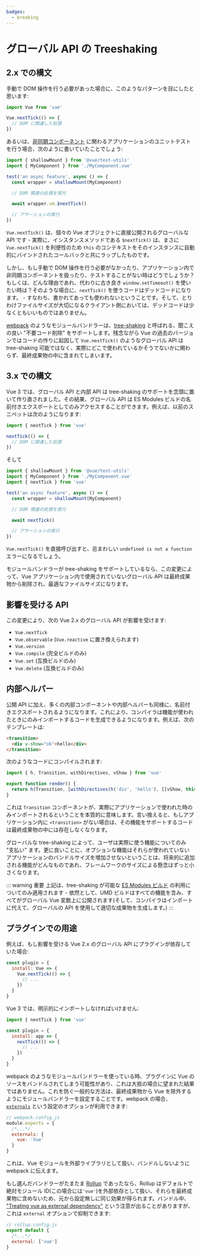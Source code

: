 ```yaml
---
badges:
  - breaking
---
```


# グローバル API の Treeshaking <MigrationBadges :badges="$frontmatter.badges" />

## 2.x での構文

手動で DOM 操作を行う必要があった場合に、このようなパターンを目にしたと思います:

```js
import Vue from 'vue'

Vue.nextTick(() => {
  // DOM に関連した処理
})
```

あるいは、[非同期コンポーネント](/guide/component-dynamic-async.html) に関わるアプリケーションのユニットテストを行う場合、次のように書いていたことでしょう:

```js
import { shallowMount } from '@vue/test-utils'
import { MyComponent } from './MyComponent.vue'

test('an async feature', async () => {
  const wrapper = shallowMount(MyComponent)

  // DOM 関連の処理を実行

  await wrapper.vm.$nextTick()

  // アサーションの実行
})
```

`Vue.nextTick()` は、個々の Vue オブジェクトに直接公開されるグローバルな API です - 実際に、インスタンスメソッドである `$nextTick()` は、まさに `Vue.nextTick()` を利便性のため `this` のコンテキストをそのインスタンスに自動的にバインドされたコールバックと共にラップしたものです。

しかし、もし手動で DOM 操作を行う必要がなかったり、アプリケーション内で非同期コンポーネントを扱ったり、テストすることがない時はどうでしょうか？もしくは、どんな理由であれ、代わりに古き良き `window.setTimeout()` を使いたい時は？そのような場合に、`nextTick()` を使うコードはデッドコードになります。 - すなわち、書かれてあっても使われないということです。そして、とりわけファイルサイズが大切になるクライアント側においては、デッドコードは少なくともいいものではありません。

[webpack](https://webpack.js.org/) のようなモジュールバンドラーは、[tree-shaking](https://webpack.js.org/guides/tree-shaking/) と呼ばれる、聞こえの良い "不要コード削除" をサポートします。残念ながら Vue の過去のバージョンではコードの作りに起因して `Vue.nextTick()` のようなグローバル API は tree-shaking 可能ではなく、実際にどこで使われているかそうでないかに関わらず、最終成果物の中に含まれてしまいます。

## 3.x での構文

Vue 3 では、グローバル API と内部 API は tree-shaking のサポートを念頭に置いて作り直されました。その結果、グローバル API は ES Modules ビルドの名前付きエクスポートとしてのみアクセスすることができます。例えば、以前のスニペットは次のようになります:

```js
import { nextTick } from 'vue'

nextTick(() => {
  // DOM に関連した処理
})
```

そして

```js
import { shallowMount } from '@vue/test-utils'
import { MyComponent } from './MyComponent.vue'
import { nextTick } from 'vue'

test('an async feature', async () => {
  const wrapper = shallowMount(MyComponent)

  // DOM 関連の処理を実行

  await nextTick()

  // アサーションの実行
})
```

`Vue.nextTick()` を直接呼び出すと、忌まわしい `undefined is not a function` エラーになるでしょう。

モジュールバンドラーが tree-shaking をサポートしているなら、この変更によって、Vue アプリケーション内で使用されていないグローバル API は最終成果物から削除され、最適なファイルサイズになります。

## 影響を受ける API

この変更により、次の Vue 2.x のグローバル API が影響を受けます:

- `Vue.nextTick`
- `Vue.observable` (`Vue.reactive` に置き換えられます)
- `Vue.version`
- `Vue.compile` (完全ビルドのみ)
- `Vue.set` (互換ビルドのみ)
- `Vue.delete` (互換ビルドのみ)

## 内部ヘルパー

公開 API に加え、多くの内部コンポーネントや内部ヘルパーも同様に、名前付きエクスポートされるようになります。これにより、コンパイラは機能が使われたときにのみインポートするコードを生成できるようになります。例えば、次のテンプレートは:

```html
<transition>
  <div v-show="ok">hello</div>
</transition>
```

次のようなコードにコンパイルされます:

```js
import { h, Transition, withDirectives, vShow } from 'vue'

export function render() {
  return h(Transition, [withDirectives(h('div', 'hello'), [[vShow, this.ok]])])
}
```

これは `Transition` コンポーネントが、実際にアプリケーションで使われた時のみインポートされるということを本質的に意味します。言い換えると、もしアプリケーション内に `<transition>` がない場合は、その機能をサポートするコードは最終成果物の中には存在しなくなります。

グローバルな tree-shaking によって、ユーザは実際に使う機能についてのみ "支払い" ます。更に良いことに、オプションな機能はそれらが使われていないアプリケーションのバンドルサイズを増加させないということは、将来的に追加される機能がどんなものであれ、フレームワークのサイズによる懸念はずっと小さくなります。

::: warning 重要
上記は、tree-shaking が可能な [ES Modules ビルド](/guide/installation.html#explanation-of-different-builds) の利用についてのみ適用されます - 依然として、UMD ビルドはすべての機能を含み、すべてがグローバル Vue 変数上に公開されます(そして、コンパイラはインポートに代えて、グローバルの API を使用して適切な成果物を生成します。)
:::

## プラグインでの用途

例えば、もし影響を受ける Vue 2.x のグローバル API にプラグインが依存していた場合:

```js
const plugin = {
  install: Vue => {
    Vue.nextTick(() => {
      // ...
    })
  }
}
```

Vue 3 では、明示的にインポートしなければいけません:

```js
import { nextTick } from 'vue'

const plugin = {
  install: app => {
    nextTick(() => {
      // ...
    })
  }
}
```

webpack のようなモジュールバンドラーを使っている時、プラグインに Vue のソースをバンドルされてしまう可能性があり、これは大抵の場合に望まれた結果ではありません。これを防ぐ一般的な方法は、最終成果物から Vue を除外するようにモジュールバンドラーを設定することです。webpack の場合、 [`externals`](https://webpack.js.org/configuration/externals/) という設定のオプションが利用できます:

```js
// webpack.config.js
module.exports = {
  /*...*/
  externals: {
    vue: 'Vue'
  }
}
```

これは、Vue モジュールを外部ライブラリとして扱い、バンドルしないように webpack に伝えます。

もし選んだバンドラーがたまたま [Rollup](https://rollupjs.org/) であったなら、Rollup はデフォルトで絶対モジュール ID(この場合には`'vue'`)を外部依存として扱い、それらを最終成果物に含めないため、元から設定無しに同じ効果が得られます。バンドル中、 ["Treating vue as external dependency"](https://rollupjs.org/guide/en/#warning-treating-module-as-external-dependency) という注意が出ることがありますが、これは `external` オプションで抑制できます:

```js
// rollup.config.js
export default {
  /*...*/
  external: ['vue']
}
```
